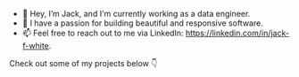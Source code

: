 - 👋 Hey, I’m Jack, and I'm currently working as a data engineer.
- 👀 I have a passion for building beautiful and responsive software.
- 📫 Feel free to reach out to me via LinkedIn: <a href="https://linkedin.com/in/jack-f-white" target="_blank">https://linkedin.com/in/jack-f-white</a>.

Check out some of my projects below 👇
<!--   
  <img
    src="https://cdn.jsdelivr.net/gh/devicons/devicon@latest/icons/html5/html5-plain.svg"
    width="60px"
  />&nbsp;&nbsp;&nbsp;&nbsp;&nbsp;
  <img
    src="https://cdn.jsdelivr.net/gh/devicons/devicon@latest/icons/css3/css3-plain.svg"
    width="60px"
    />&nbsp;&nbsp;&nbsp;&nbsp;&nbsp;
  <img
    src="https://cdn.jsdelivr.net/gh/devicons/devicon@latest/icons/javascript/javascript-plain.svg"
    width="60px"
  />&nbsp;&nbsp;&nbsp;&nbsp;&nbsp;
  <img
    src="https://cdn.jsdelivr.net/gh/devicons/devicon@latest/icons/react/react-original.svg"
    width="60px"
  />&nbsp;&nbsp;&nbsp;&nbsp;&nbsp;
 -->
